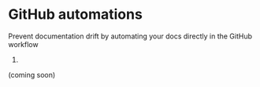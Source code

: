 # GitHub automations

Prevent documentation drift by automating your docs directly in the GitHub workflow

1.

(coming soon)
